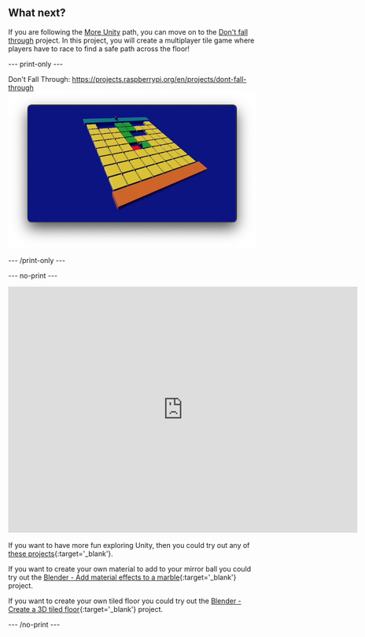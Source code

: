 ## What next?

If you are following the [More Unity](https://projects.raspberrypi.org/en/raspberrypi/more-unity) path, you can move on to the [Don't fall through](https://projects.raspberrypi.org/en/projects/dont-fall-through) project. In this project, you will create a multiplayer tile game where players have to race to find a safe path across the floor!

--- print-only ---

Don't Fall Through: https://projects.raspberrypi.org/en/projects/dont-fall-through
![An image of the finished Don't Fall Through project showing two controllable balls and a grid of 64 tiles. The balls can each be controlled by a different player using keyboard keys. The aim is to get to the platform past the grid of tiles. The tiles change colour when you roll the ball on to them. Some are safe, others fall away.](images/DFTcomplete.png)

--- /print-only ---

--- no-print ---

<iframe allowtransparency="true" width="710" height="500" src="https://raspberrypilearning.github.io/unity-webgl/DontFallThrough" scrolling="no" frameborder="0"></iframe>

If you want to have more fun exploring Unity, then you could try out any of [these projects](https://projects.raspberrypi.org/en/projects?software%5B%5D=unity){:target='_blank'}.

If you want to create your own material to add to your mirror ball you could try out the [Blender - Add material effects to a marble](https://projects.raspberrypi.org/en/projects/blender-marble){:target='_blank'} project. 

If you want to create your own tiled floor you could try out the [Blender - Create a 3D tiled floor](https://projects.raspberrypi.org/en/projects/blender-tiled-floor){:target='_blank'} project.

--- /no-print ---